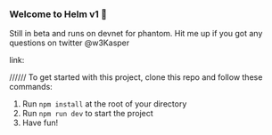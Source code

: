 ### **Welcome to Helm v1 👋**

Still in beta and runs on devnet for phantom. Hit me up if you got any questions on twitter @w3Kasper

link: 

//////
To get started with this project, clone this repo and follow these commands:

1. Run `npm install` at the root of your directory
2. Run `npm run dev` to start the project
3. Have fun!
